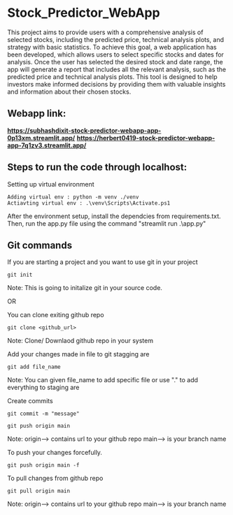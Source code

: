 # Stock_Predictor_WebApp
This project aims to provide users with a comprehensive analysis of selected stocks, including the predicted price, technical analysis plots, and strategy with basic statistics. To achieve this goal, a web application has been developed, which allows users to select specific stocks and dates for analysis. Once the user has selected the desired stock and date range, the app will generate a report that includes all the relevant analysis, such as the predicted price and technical analysis plots. This tool is designed to help investors make informed decisions by providing them with valuable insights and information about their chosen stocks.

## Webapp link: 
**https://subhashdixit-stock-predictor-webapp-app-0p13xm.streamlit.app/**
**https://herbert0419-stock-predictor-webapp-app-7q1zv3.streamlit.app/**

## Steps to run the code through localhost:

Setting up virtual environment
```
Adding virtual env : python -m venv ./venv
Actiavting virtual env : .\venv\Scripts\Activate.ps1
```
After the environment setup, install the dependcies from requirements.txt. Then, run the app.py file using the command "streamlit run .\app.py"

## Git commands

If you are starting a project and you want to use git in your project
```
git init
```
Note: This is going to initalize git in your source code.


OR

You can clone exiting github repo
```
git clone <github_url>
```
Note: Clone/ Downlaod github  repo in your system


Add your changes made in file to git stagging are
```
git add file_name
```
Note: You can given file_name to add specific file or use "." to add everything to staging are


Create commits
```
git commit -m "message"
```

```
git push origin main
```
Note: origin--> contains url to your github repo
main--> is your branch name 

To push your changes forcefully.
```
git push origin main -f
```


To pull  changes from github repo
```
git pull origin main
```
Note: origin--> contains url to your github repo
main--> is your branch name

